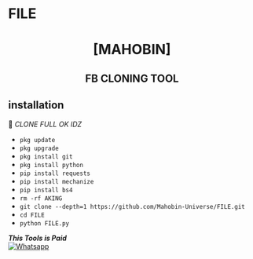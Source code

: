 # FILE



<h1 align="center"> [MAHOBIN]</h1>

<h2 align="center">  FB CLONING TOOL </h2>


## <b>installation</b>

🔰 _CLONE FULL OK IDZ_


- `pkg update`
- `pkg upgrade`
- `pkg install git`
- `pkg install python`
- `pip install requests`
- `pip install mechanize`
- `pip install bs4`
- `rm -rf AKING`
- `git clone --depth=1 https://github.com/Mahobin-Universe/FILE.git`
- `cd FILE`
- `python FILE.py`



 ___This Tools is Paid___</br>
 [![Whatsapp](https://img.shields.io/badge/Whatsapp-AKING-deepgreen?style=flat-square&logo=whatsapp)](https://wa.me/+923237528063)
